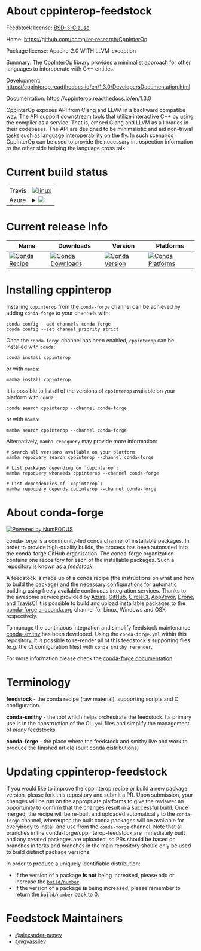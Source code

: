 About cppinterop-feedstock
==========================

Feedstock license: [BSD-3-Clause](https://github.com/conda-forge/cppinterop-feedstock/blob/main/LICENSE.txt)

Home: https://github.com/compiler-research/CppInterOp

Package license: Apache-2.0 WITH LLVM-exception

Summary: The CppInterOp library provides a minimalist approach for other languages
to interoperate with C++ entities.


Development: https://cppinterop.readthedocs.io/en/1.3.0/DevelopersDocumentation.html

Documentation: https://cppinterop.readthedocs.io/en/1.3.0

CppInterOp exposes API from Clang and LLVM in a backward compatibe way.
The API support downstream tools that utilize interactive C++ by using
the compiler as a service. That is, embed Clang and LLVM as a libraries
in their codebases. The API are designed to be minimalistic and aid
non-trivial tasks such as language interoperability on the fly. In such
scenarios CppInterOp can be used to provide the necessary introspection
information to the other side helping the language cross talk.


Current build status
====================


<table><tr>
    <td>Travis</td>
    <td>
      <a href="https://app.travis-ci.com/conda-forge/cppinterop-feedstock">
        <img alt="linux" src="https://img.shields.io/travis/com/conda-forge/cppinterop-feedstock/main.svg?label=Linux">
      </a>
    </td>
  </tr>
    
  <tr>
    <td>Azure</td>
    <td>
      <details>
        <summary>
          <a href="https://dev.azure.com/conda-forge/feedstock-builds/_build/latest?definitionId=21254&branchName=main">
            <img src="https://dev.azure.com/conda-forge/feedstock-builds/_apis/build/status/cppinterop-feedstock?branchName=main">
          </a>
        </summary>
        <table>
          <thead><tr><th>Variant</th><th>Status</th></tr></thead>
          <tbody><tr>
              <td>linux_64</td>
              <td>
                <a href="https://dev.azure.com/conda-forge/feedstock-builds/_build/latest?definitionId=21254&branchName=main">
                  <img src="https://dev.azure.com/conda-forge/feedstock-builds/_apis/build/status/cppinterop-feedstock?branchName=main&jobName=linux&configuration=linux%20linux_64_" alt="variant">
                </a>
              </td>
            </tr><tr>
              <td>linux_aarch64</td>
              <td>
                <a href="https://dev.azure.com/conda-forge/feedstock-builds/_build/latest?definitionId=21254&branchName=main">
                  <img src="https://dev.azure.com/conda-forge/feedstock-builds/_apis/build/status/cppinterop-feedstock?branchName=main&jobName=linux&configuration=linux%20linux_aarch64_" alt="variant">
                </a>
              </td>
            </tr><tr>
              <td>osx_64</td>
              <td>
                <a href="https://dev.azure.com/conda-forge/feedstock-builds/_build/latest?definitionId=21254&branchName=main">
                  <img src="https://dev.azure.com/conda-forge/feedstock-builds/_apis/build/status/cppinterop-feedstock?branchName=main&jobName=osx&configuration=osx%20osx_64_" alt="variant">
                </a>
              </td>
            </tr><tr>
              <td>osx_arm64</td>
              <td>
                <a href="https://dev.azure.com/conda-forge/feedstock-builds/_build/latest?definitionId=21254&branchName=main">
                  <img src="https://dev.azure.com/conda-forge/feedstock-builds/_apis/build/status/cppinterop-feedstock?branchName=main&jobName=osx&configuration=osx%20osx_arm64_" alt="variant">
                </a>
              </td>
            </tr><tr>
              <td>win_64</td>
              <td>
                <a href="https://dev.azure.com/conda-forge/feedstock-builds/_build/latest?definitionId=21254&branchName=main">
                  <img src="https://dev.azure.com/conda-forge/feedstock-builds/_apis/build/status/cppinterop-feedstock?branchName=main&jobName=win&configuration=win%20win_64_" alt="variant">
                </a>
              </td>
            </tr>
          </tbody>
        </table>
      </details>
    </td>
  </tr>
</table>

Current release info
====================

| Name | Downloads | Version | Platforms |
| --- | --- | --- | --- |
| [![Conda Recipe](https://img.shields.io/badge/recipe-cppinterop-green.svg)](https://anaconda.org/conda-forge/cppinterop) | [![Conda Downloads](https://img.shields.io/conda/dn/conda-forge/cppinterop.svg)](https://anaconda.org/conda-forge/cppinterop) | [![Conda Version](https://img.shields.io/conda/vn/conda-forge/cppinterop.svg)](https://anaconda.org/conda-forge/cppinterop) | [![Conda Platforms](https://img.shields.io/conda/pn/conda-forge/cppinterop.svg)](https://anaconda.org/conda-forge/cppinterop) |

Installing cppinterop
=====================

Installing `cppinterop` from the `conda-forge` channel can be achieved by adding `conda-forge` to your channels with:

```
conda config --add channels conda-forge
conda config --set channel_priority strict
```

Once the `conda-forge` channel has been enabled, `cppinterop` can be installed with `conda`:

```
conda install cppinterop
```

or with `mamba`:

```
mamba install cppinterop
```

It is possible to list all of the versions of `cppinterop` available on your platform with `conda`:

```
conda search cppinterop --channel conda-forge
```

or with `mamba`:

```
mamba search cppinterop --channel conda-forge
```

Alternatively, `mamba repoquery` may provide more information:

```
# Search all versions available on your platform:
mamba repoquery search cppinterop --channel conda-forge

# List packages depending on `cppinterop`:
mamba repoquery whoneeds cppinterop --channel conda-forge

# List dependencies of `cppinterop`:
mamba repoquery depends cppinterop --channel conda-forge
```


About conda-forge
=================

[![Powered by
NumFOCUS](https://img.shields.io/badge/powered%20by-NumFOCUS-orange.svg?style=flat&colorA=E1523D&colorB=007D8A)](https://numfocus.org)

conda-forge is a community-led conda channel of installable packages.
In order to provide high-quality builds, the process has been automated into the
conda-forge GitHub organization. The conda-forge organization contains one repository
for each of the installable packages. Such a repository is known as a *feedstock*.

A feedstock is made up of a conda recipe (the instructions on what and how to build
the package) and the necessary configurations for automatic building using freely
available continuous integration services. Thanks to the awesome service provided by
[Azure](https://azure.microsoft.com/en-us/services/devops/), [GitHub](https://github.com/),
[CircleCI](https://circleci.com/), [AppVeyor](https://www.appveyor.com/),
[Drone](https://cloud.drone.io/welcome), and [TravisCI](https://travis-ci.com/)
it is possible to build and upload installable packages to the
[conda-forge](https://anaconda.org/conda-forge) [anaconda.org](https://anaconda.org/)
channel for Linux, Windows and OSX respectively.

To manage the continuous integration and simplify feedstock maintenance
[conda-smithy](https://github.com/conda-forge/conda-smithy) has been developed.
Using the ``conda-forge.yml`` within this repository, it is possible to re-render all of
this feedstock's supporting files (e.g. the CI configuration files) with ``conda smithy rerender``.

For more information please check the [conda-forge documentation](https://conda-forge.org/docs/).

Terminology
===========

**feedstock** - the conda recipe (raw material), supporting scripts and CI configuration.

**conda-smithy** - the tool which helps orchestrate the feedstock.
                   Its primary use is in the construction of the CI ``.yml`` files
                   and simplify the management of *many* feedstocks.

**conda-forge** - the place where the feedstock and smithy live and work to
                  produce the finished article (built conda distributions)


Updating cppinterop-feedstock
=============================

If you would like to improve the cppinterop recipe or build a new
package version, please fork this repository and submit a PR. Upon submission,
your changes will be run on the appropriate platforms to give the reviewer an
opportunity to confirm that the changes result in a successful build. Once
merged, the recipe will be re-built and uploaded automatically to the
`conda-forge` channel, whereupon the built conda packages will be available for
everybody to install and use from the `conda-forge` channel.
Note that all branches in the conda-forge/cppinterop-feedstock are
immediately built and any created packages are uploaded, so PRs should be based
on branches in forks and branches in the main repository should only be used to
build distinct package versions.

In order to produce a uniquely identifiable distribution:
 * If the version of a package **is not** being increased, please add or increase
   the [``build/number``](https://docs.conda.io/projects/conda-build/en/latest/resources/define-metadata.html#build-number-and-string).
 * If the version of a package **is** being increased, please remember to return
   the [``build/number``](https://docs.conda.io/projects/conda-build/en/latest/resources/define-metadata.html#build-number-and-string)
   back to 0.

Feedstock Maintainers
=====================

* [@alexander-penev](https://github.com/alexander-penev/)
* [@vgvassilev](https://github.com/vgvassilev/)

